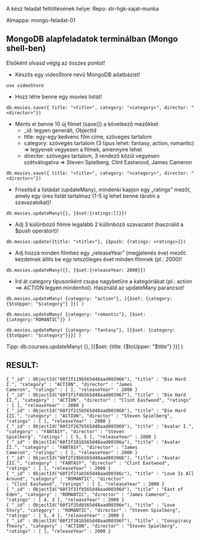 A kész feladat feltöltésének helye:
Repo: str-hgk-sajat-munka

Almappa: mongo-feladat-01



## MongoDB alapfeladatok terminálban (Mongo shell-ben)

Elsőként olvasd végig az összes pontot!

- Készíts egy videoStore nevű MongoDB adatbázist!
```
use videoStore
```
- Hozz létre benne egy movies listát!
```
db.movies.save({ title: "<title>", category: "<category>", director: "<director>"})
```
- Ments el benne 10 új filmet (save()) a következő mezőkkel:
  - _id: legyen generált, ObjectId
  - title: egy-egy kedvenc film címe, szöveges tartalom
  - category: szöveges tartalom (3 típus lehet: fantasy, action, romantic) => legyenek vegyesen a filmek, amennyire lehet
  - director: szöveges tartalom, 3 rendező közül vegyesen szétválogatva => Steven Spielberg, Clint Eastwood, James Cameron
```
db.movies.save({ title: "<title>", category: "<category>", director: "<director>"})
```

- Frissítsd a listádat (updateMany), mindenki kapjon egy „ratings” mezőt, amely egy üres listát tartalmaz (1-5 ig lehet benne tárolni a szavazatokat)!
```
db.movies.updateMany({}, {$set:{ratings:[]}})
```
- Adj 3 különböző filmre legalább 2 különböző szavazatot (használd a $push operátort)!
```
db.movies.update({title: "<title>"}, {$push: {ratings: <ratings>}})
```
- Adj hozzá minden filmhez egy „releaseYear” (megjelenés éve) mezőt: kezdetnek állíts be egy tetszőleges évet minden filmnek (pl.: 2000)!
```
db.movies.updateMany({}, {$set:{releaseYear: 2000}})   
```
- Írd át category típusonként csupa nagybetűre a kategóriákat (pl.: action ==> ACTION legyen mindenhol). Használd az updateMany parancsot!
```
db.movies.updateMany( {category: "action"}, [{$set: {category: {$toUpper: "$category"} }}] )

db.movies.updateMany( {category: "romantic"}, {$set: {category:"ROMANTIC"}} )    

db.movies.updateMany( {category: "fantasy"}, [{$set: {category:{$toUpper: "$category"}}}] )
```

Tipp: db.courses.updateMany( {}, [{$set: {title: {$toUpper: "$title"} }}] )

## RESULT: 

```
{ "_id" : ObjectId("60f2f119b565d48aad003966"), "title" : "Die Hard I.", "category" : "ACTION", "director" : "James 
Cameron", "ratings" : [ ], "releaseYear" : 2000 }
{ "_id" : ObjectId("60f2f1f4b565d48aad003967"), "title" : "Die Hard II.", "category" : "ACTION", "director" : "Clint Eastwood", "ratings" : [ ], "releaseYear" : 2000 }
{ "_id" : ObjectId("60f2f215b565d48aad003968"), "title" : "Die Hard III.", "category" : "ACTION", "director" : "Steven Spielberg", "ratings" : [ ], "releaseYear" : 2000 }
{ "_id" : ObjectId("60f2f267b565d48aad003969"), "title" : "Avatar I.", "category" : "FANTASY", "director" : "Steven 
Spielberg", "ratings" : [ 5, 5 ], "releaseYear" : 2000 }
{ "_id" : ObjectId("60f2f281b565d48aad00396a"), "title" : "Avatar II.", "category" : "FANTASY", "director" : "James 
Cameron", "ratings" : [ ], "releaseYear" : 2000 }
{ "_id" : ObjectId("60f2f29bb565d48aad00396b"), "title" : "Avatar III.", "category" : "FANTASY", "director" : "Clint Eastwood", "ratings" : [ ], "releaseYear" : 2000 }
{ "_id" : ObjectId("60f2f2fab565d48aad00396c"), "title" : "Love Is All Around", "category" : "ROMANTIC", "director" 
: "Clint Eastwood", "ratings" : [ ], "releaseYear" : 2000 }
{ "_id" : ObjectId("60f2f31fb565d48aad00396d"), "title" : "East of Eden", "category" : "ROMANTIC", "director" : "James Cameron", "ratings" : [ 4, 3 ], "releaseYear" : 2000 }
{ "_id" : ObjectId("60f2f35db565d48aad00396e"), "title" : "Love Story", "category" : "ROMANTIC", "director" : "Steven Spielberg", "ratings" : [ 5, 4 ], "releaseYear" : 2000 }
{ "_id" : ObjectId("60f2f381b565d48aad00396f"), "title" : "Conspiracy Theory", "category" : "ACTION", "director" : "Steven Spielberg", "ratings" : [ ], "releaseYear" : 2000 }
```